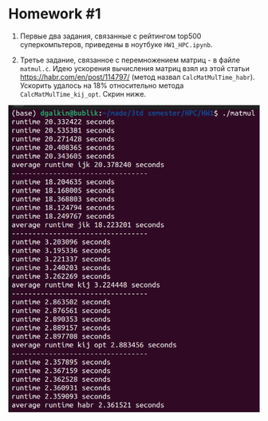 # Homework #1

1. Первые два задания, связанные с рейтингом top500 суперкомпьтеров, приведены в ноутбуке `HW1_HPC.ipynb`.

2. Третье задание, связанное с перемножением матриц - в файле `matmul.c`. Идею ускорения вычисления матриц взял из этой статьи https://habr.com/en/post/114797/ (метод назвал `CalcMatMulTime_habr`). Ускорить удалось на 18% относительно метода `CalcMatMulTime_kij_opt`. Скрин ниже.

![alt text](https://github.com/Dmitry-Galkin/HPC_homeworks/blob/main/HW1/%D0%A0%D0%B5%D0%B7%D1%83%D0%BB%D1%8C%D1%82%D0%B0%D1%82%D1%8B%20%D0%BF%D0%B5%D1%80%D0%B5%D0%BC%D0%BD%D0%BE%D0%B6%D0%B5%D0%BD%D0%B8%D1%8F%20%D0%BC%D0%B0%D1%82%D1%80%D0%B8%D1%86.png?raw=true)

